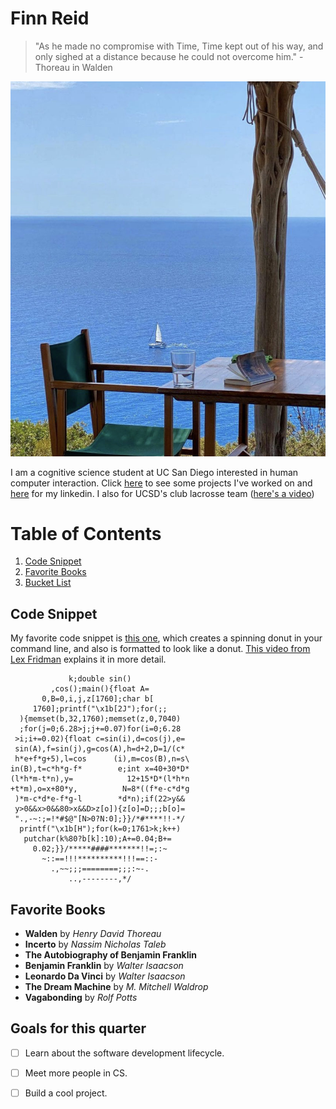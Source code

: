 # Finn Reid
> "As he made no compromise with Time, Time kept out of his way, and only sighed at a distance because he could not overcome him." - Thoreau in Walden

![](IMG_0240.JPG)


I am a cognitive science student at UC San Diego interested in human computer interaction. Click [here](https://stayingqold.github.io/projects/) to see some projects I've worked on and [here](https://www.linkedin.com/in/finnreid/) for my linkedin. I also for UCSD's club lacrosse team ([here's a video](goal.MP4))

# Table of Contents
1. [Code Snippet](#code-cnippet)
2. [Favorite Books](#favorite-books)
3. [Bucket List](#goals-for-this-quarter)


## Code Snippet
My favorite code snippet is [this one](https://www.a1k0n.net/2011/07/20/donut-math.html), which creates a spinning donut in your command line, and also is formatted to look like a donut. [This video from Lex Fridman](https://www.youtube.com/watch?v=DEqXNfs_HhY) explains it in more detail.
```
             k;double sin()
         ,cos();main(){float A=
       0,B=0,i,j,z[1760];char b[
     1760];printf("\x1b[2J");for(;;
  ){memset(b,32,1760);memset(z,0,7040)
  ;for(j=0;6.28>j;j+=0.07)for(i=0;6.28
 >i;i+=0.02){float c=sin(i),d=cos(j),e=
 sin(A),f=sin(j),g=cos(A),h=d+2,D=1/(c*
 h*e+f*g+5),l=cos      (i),m=cos(B),n=s\
in(B),t=c*h*g-f*        e;int x=40+30*D*
(l*h*m-t*n),y=            12+15*D*(l*h*n
+t*m),o=x+80*y,          N=8*((f*e-c*d*g
 )*m-c*d*e-f*g-l        *d*n);if(22>y&&
 y>0&&x>0&&80>x&&D>z[o]){z[o]=D;;;b[o]=
 ".,-~:;=!*#$@"[N>0?N:0];}}/*#****!!-*/
  printf("\x1b[H");for(k=0;1761>k;k++)
   putchar(k%80?b[k]:10);A+=0.04;B+=
     0.02;}}/*****####*******!!=;:~
       ~::==!!!**********!!!==::-
         .,~~;;;========;;;:~-.
             ..,--------,*/
```

## Favorite Books
* __Walden__ by *Henry David Thoreau*
* __Incerto__ by *Nassim Nicholas Taleb*
* __The Autobiography of Benjamin Franklin__
* __Benjamin Franklin__ by _Walter Isaacson_
* __Leonardo Da Vinci__ by _Walter Isaacson_
* __The Dream Machine__ by _M. Mitchell Waldrop_
* __Vagabonding__ by _Rolf Potts_

## Goals for this quarter
- [ ] Learn about the software development lifecycle.
- [ ] Meet more people in CS. 
- [ ] Build a cool project.

